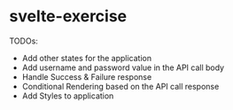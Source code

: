 # svelte-exercise

TODOs:
- Add other states for the application
- Add username and password value in the API call body
- Handle Success & Failure response
- Conditional Rendering based on the API call response
- Add Styles to application